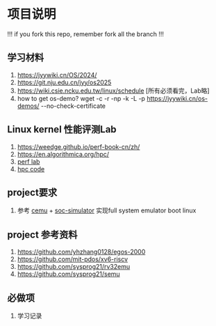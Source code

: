 # 项目说明

!!! if you fork this repo, remember fork all the branch !!!

## 学习材料

1. https://jyywiki.cn/OS/2024/
1. https://git.nju.edu.cn/jyy/os2025
1. https://wiki.csie.ncku.edu.tw/linux/schedule [所有必须看完，Lab略]
1. how to get os-demo? wget -c -r -np -k -L -p https://jyywiki.cn/os-demos/ --no-check-certificate

## Linux kernel 性能评测Lab
1. https://weedge.github.io/perf-book-cn/zh/
1. https://en.algorithmica.org/hpc/
1. [perf lab](https://github.com/dendibakh/perf-ninja)
1. [hpc code](https://github.com/sslotin/amh-code)

## project要求
1. 参考 [cemu](https://github.com/cyyself/cemu) + [soc-simulator](https://github.com/cyyself/soc-simulator) 实现full system emulator boot linux


## project 参考资料
1. https://github.com/yhzhang0128/egos-2000
1. https://github.com/mit-pdos/xv6-riscv
1. https://github.com/sysprog21/rv32emu
1. https://github.com/sysprog21/semu

## 必做项
1. 学习记录

